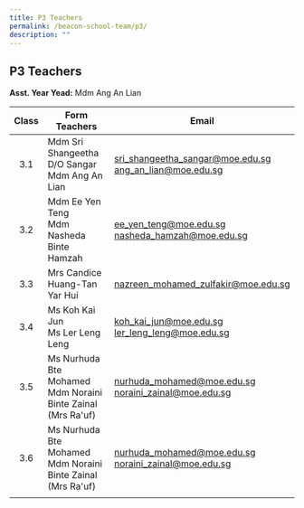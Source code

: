 ```yaml
---
title: P3 Teachers
permalink: /beacon-school-team/p3/
description: ""
---
```

## P3 Teachers

**Asst. Year Yead:** Mdm Ang An Lian

| **Class** | **Form Teachers** | **Email** |
|:---:|---|---|
| 3.1 | Mdm Sri Shangeetha D/O Sangar  <br>Mdm Ang An Lian | [sri\_shangeetha\_sangar@moe.edu.sg](mailto:sri_shangeetha_sangar@moe.edu.sg)<br>[ang\_an\_lian@moe.edu.sg](mailto:ang_an_lian@moe.edu.sg) |
| 3.2 | Mdm Ee Yen Teng <br> Mdm Nasheda Binte Hamzah | [ee\_yen\_teng@moe.edu.sg](mailto:ee_en_teng@moe.edu.sg) <br> [nasheda\_hamzah@moe.edu.sg](mailto:nasheda_hamzah@moe.edu.sg) |
| 3.3 | Mrs Candice Huang-Tan Yar Hui | [nazreen_mohamed_zulfakir@moe.edu.sg](mailto:nazreen_mohamed_zulfakir@moe.edu.sg) |
| 3.4 | Ms Koh Kai Jun  <br>Ms Ler Leng Leng | [koh_kai_jun@moe.edu.sg](mailto:koh_kai_jun@moe.edu.sg)<br>[ler_leng_leng@moe.edu.sg](mailto:ler_leng_leng@moe.edu.sg) |
| 3.5 | Ms Nurhuda Bte Mohamed  <br>Mdm Noraini Binte Zainal (Mrs Ra'uf) | [nurhuda_mohamed@moe.edu.sg](mailto:nurhuda_mohamed@moe.edu.sg)<br>[noraini_zainal@moe.edu.sg](mailto:noraini_zainal@moe.edu.sg) |
| 3.6 | Ms Nurhuda Bte Mohamed  <br>Mdm Noraini Binte Zainal (Mrs Ra'uf) | [nurhuda_mohamed@moe.edu.sg](mailto:nurhuda_mohamed@moe.edu.sg)<br>[noraini_zainal@moe.edu.sg](mailto:noraini_zainal@moe.edu.sg) |
|  |  |  |